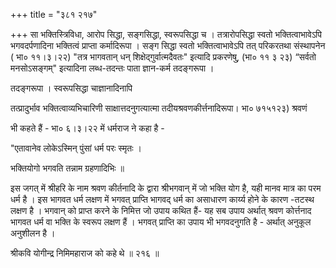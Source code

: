 +++
title = "३८१ २१७"

+++
सा भक्तिस्त्रिविधा, आरोप सिद्धा, सङ्गसिद्धा, स्वरूपसिद्धा च । तत्रारोपसिद्धा स्वतो भक्तित्वाभावेऽपि भगवदर्पणादिना भक्तित्वं प्राप्ता कर्मादिरूपा । सङ्ग सिद्धा स्वतो भक्तित्वाभावेऽपि तत् परिकरतथा संस्थापनेन ( भा० ११।३।२२) "तत्र भागवतान् धन् शिक्षेद्गुर्वात्मदैवतः" इत्यादि प्रकरणेषु, (भा० ११ ३ २३) “सर्वतो मनसोऽसङ्गम्" इत्यादिना लब्ध-तदन्तः पाता ज्ञान-कर्म तदङ्गरूपा । 

तदङ्गरूपा । स्वरूपसिद्धा चाज्ञानादिनापि 

तत्प्रादुर्भाव भक्तित्वाव्यभिचारिणी साक्षात्तदनुगत्यात्मा तदीयश्रवणकीर्त्तनादिरूपा। भा० ७१५१२३) श्रवणं 

भी कहते हैं - भा० ६।३।२२ में धर्मराज ने कहा है - 

"एतावानेव लोकेऽस्मिन् पुंसां धर्म परः स्मृतः । 

भक्तियोगो भगवति तन्नाम ग्रहणादिभिः ॥ 

इस जगत् में श्रीहरि के नाम श्रवण कीर्तनादि के द्वारा श्रीभगवान् में जो भक्ति योग है, यही मानव मात्र का परम धर्म है । इस भागवत धर्म लक्षण में भगवत् प्राप्ति भागवद् धर्म का असाधारण कार्य्य होने के कारण -तटस्थ लक्षण है । भगवान् को प्राप्त करने के निमित्त जो उपाय कथित हैं- यह सब उपाय अर्थात् श्रवण कोर्त्तनाद भागवत धर्म वा भक्ति के स्वरूप लक्षण हैं । भगवत् प्राप्ति का उपाय भी भगवदनुगति है - अर्थात् अनुकूल अनुशीलन है । 

श्रीकवि योगीन्द्र निमिमहाराज को कहे थे ॥ २१६ ॥ 
